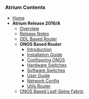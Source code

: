 ### Atrium Contents
* [Home](https://github.com/onfsdn/atrium-docs/wiki)
* **Atrium Release 2016/A**
    + [Overview](https://github.com/onfsdn/atrium-docs/wiki/Overview-16A)
    + [Release Notes](https://github.com/onfsdn/atrium-docs/wiki/Release-Notes-16A)
    + [ODL Based Router](https://github.com/onfsdn/atrium-docs/wiki/ODL-Based-Atrium-Router-16A)
    + **ONOS Based Router**
        - [Introduction](https://github.com/onfsdn/atrium-docs/wiki/ONOS-Based-Atrium-Router-16A)
        - [Installation Guide](https://github.com/onfsdn/atrium-docs/wiki/Installation-Guide-ONOS-Based-Router-16A)
	    * [Configuring ONOS](https://github.com/onfsdn/atrium-docs/wiki/Configuring-ONOS-Router-16A)
	    * [Hardware Switches](https://github.com/onfsdn/atrium-docs/wiki/Hardware-Install-ONOS-Router-16A)
	    * [Software Switches](https://github.com/onfsdn/atrium-docs/wiki/Software-Install-ONOS-Router-16A)
        - [User Guide](https://github.com/onfsdn/atrium-docs/wiki/User-Guide-ONOS-Based-Router-16A)
	    * [Network Config](https://github.com/onfsdn/atrium-docs/wiki/Network-Config-Router-16A)
	    * [Utils Router](https://github.com/onfsdn/atrium-docs/wiki/Utils-Router-16A)
    + [ONOS Based Leaf-Spine Fabric](https://github.com/onfsdn/atrium-docs/wiki/ONOS-Based-Atrium-Leaf-Spine-Fabric-16A)


	